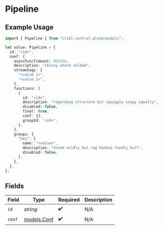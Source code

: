 # Pipeline

## Example Usage

```typescript
import { Pipeline } from "cribl-control-plane/models";

let value: Pipeline = {
  id: "<id>",
  conf: {
    asyncFuncTimeout: 963474,
    description: "shinny where seldom",
    streamtags: [
      "<value 1>",
      "<value 2>",
    ],
    functions: [
      {
        id: "<id>",
        description: "regarding structure but squiggly soupy equally",
        disabled: false,
        final: true,
        conf: {},
        groupId: "<id>",
      },
    ],
    groups: {
      "key": {
        name: "<value>",
        description: "dream wildly but rag boohoo fondly huff",
        disabled: false,
      },
    },
  },
};
```

## Fields

| Field                            | Type                             | Required                         | Description                      |
| -------------------------------- | -------------------------------- | -------------------------------- | -------------------------------- |
| `id`                             | *string*                         | :heavy_check_mark:               | N/A                              |
| `conf`                           | [models.Conf](../models/conf.md) | :heavy_check_mark:               | N/A                              |